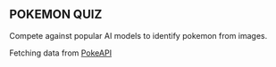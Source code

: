 ## POKEMON QUIZ

Compete against popular AI models to identify pokemon from images.

Fetching data from [PokeAPI](https://pokeapi.co/)
